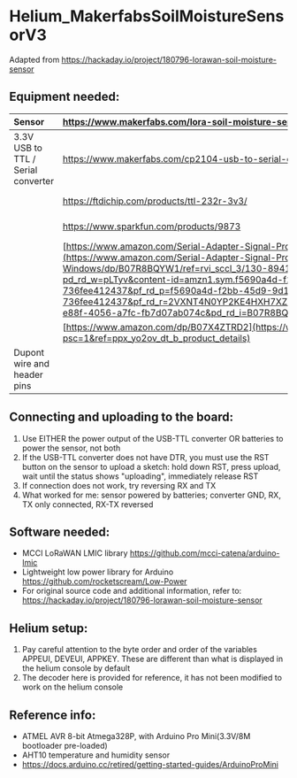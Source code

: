 # Helium_MakerfabsSoilMoistureSensorV3
Adapted from <https://hackaday.io/project/180796-lorawan-soil-moisture-sensor>

## Equipment needed:

|Sensor|<https://www.makerfabs.com/lora-soil-moisture-sensor-v3.html>||
| :- | :- | :- |
|3.3V USB to TTL / Serial converter|<https://www.makerfabs.com/cp2104-usb-to-serial-converter.html>|Makerfabs recommended|
||<https://ftdichip.com/products/ttl-232r-3v3/>|Arduino recommended|
||<https://www.sparkfun.com/products/9873>|Arduino recommended|
||[https://www.amazon.com/Serial-Adapter-Signal-Prolific-Windows/dp/B07R8BQYW1/](https://www.amazon.com/Serial-Adapter-Signal-Prolific-Windows/dp/B07R8BQYW1/ref=rvi_sccl_3/130-8941171-3218759?pd_rd_w=pLTyv&content-id=amzn1.sym.f5690a4d-f2bb-45d9-9d1b-736fee412437&pf_rd_p=f5690a4d-f2bb-45d9-9d1b-736fee412437&pf_rd_r=2VXNT4N0YP2KE4HXH7XZ&pd_rd_wg=rzSKu&pd_rd_r=5e7c75ef-e88f-4056-a7fc-fb7d07ab074c&pd_rd_i=B07R8BQYW1&psc=1)|Not ideal, but what I had lying around|
||[https://www.amazon.com/dp/B07X4ZTRD2](https://www.amazon.com/dp/B07X4ZTRD2?psc=1&ref=ppx_yo2ov_dt_b_product_details)|did NOT work|
|Dupont wire and header pins||optional depending on converter|

## Connecting and uploading to the board:

1. Use EITHER the power output of the USB-TTL converter OR batteries to power the sensor, not both
2. If the USB-TTL converter does not have DTR, you must use the RST button on the sensor to upload a sketch: hold down RST, press upload, wait until the status shows "uploading", immediately release RST
3. If connection does not work, try reversing RX and TX
4. What worked for me: sensor powered by batteries; converter GND, RX, TX only connected, RX-TX reversed

## Software needed:
* MCCI LoRaWAN LMIC library <https://github.com/mcci-catena/arduino-lmic>
* Lightweight low power library for Arduino <https://github.com/rocketscream/Low-Power>
* For original source code and additional information, refer to: <https://hackaday.io/project/180796-lorawan-soil-moisture-sensor>

## Helium setup:
1. Pay careful attention to the byte order and order of the variables APPEUI, DEVEUI, APPKEY. These are different than what is displayed in the helium console by default
2. The decoder here is provided for reference, it has not been modified to work on the helium console

## Reference info:

* ATMEL AVR 8-bit Atmega328P, with Arduino Pro Mini(3.3V/8M bootloader pre-loaded)
* AHT10 temperature and humidity sensor
* <https://docs.arduino.cc/retired/getting-started-guides/ArduinoProMini>


